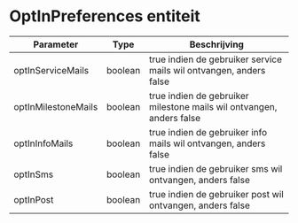 ---
---

# OptInPreferences entiteit

| Parameter           | Type    | Beschrijving                                                         |
|---------------------|---------|----------------------------------------------------------------------|
| optInServiceMails   | boolean | true indien de gebruiker service mails wil ontvangen, anders false   |
| optInMilestoneMails | boolean | true indien de gebruiker milestone mails wil ontvangen, anders false |
| optInInfoMails      | boolean | true indien de gebruiker info mails wil ontvangen, anders false      |
| optInSms            | boolean | true indien de gebruiker sms wil ontvangen, anders false             |
| optInPost           | boolean | true indien de gebruiker post wil ontvangen, anders false            |

